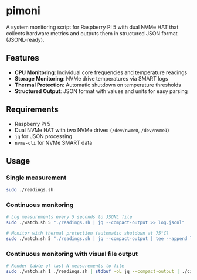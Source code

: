 # pimoni

A system monitoring script for Raspberry Pi 5 with dual NVMe HAT that collects hardware metrics and outputs them in structured JSON format (JSONL-ready).

## Features

- **CPU Monitoring**: Individual core frequencies and temperature readings
- **Storage Monitoring**: NVMe drive temperatures via SMART logs
- **Thermal Protection**: Automatic shutdown on temperature thresholds
- **Structured Output**: JSON format with values and units for easy parsing

## Requirements

- Raspberry Pi 5
- Dual NVMe HAT with two NVMe drives (`/dev/nvme0`, `/dev/nvme1`)
- `jq` for JSON processing
- `nvme-cli` for NVMe SMART data

## Usage

### Single measurement
```sh
sudo ./readings.sh
```

### Continuous monitoring
```sh
# Log measurements every 5 seconds to JSONL file
sudo ./watch.sh 5 "./readings.sh | jq --compact-output >> log.jsonl"

# Monitor with thermal protection (automatic shutdown at 75°C)
sudo ./watch.sh 5 "./readings.sh | jq --compact-output | tee --append log.jsonl | ./thermal-shutdown.sh 75"
```

### Continuous monitoring with visual file output
```sh
# Render table of last N measurements to file
sudo ./watch.sh 1 ./readings.sh | stdbuf -oL jq --compact-output | ./circular-buffer.py 10 | ./report.py report.txt
```
